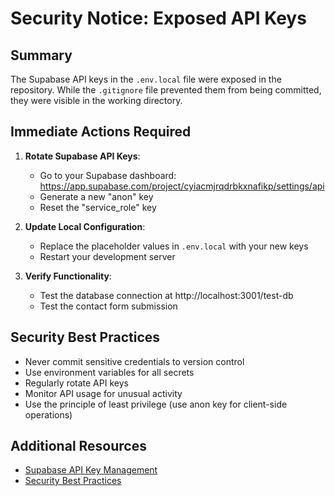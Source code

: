 # Security Notice: Exposed API Keys

## Summary
The Supabase API keys in the `.env.local` file were exposed in the repository. While the `.gitignore` file prevented them from being committed, they were visible in the working directory.

## Immediate Actions Required

1. **Rotate Supabase API Keys**:
   - Go to your Supabase dashboard: https://app.supabase.com/project/cyiacmjrqdrbkxnafikp/settings/api
   - Generate a new "anon" key
   - Reset the "service_role" key

2. **Update Local Configuration**:
   - Replace the placeholder values in `.env.local` with your new keys
   - Restart your development server

3. **Verify Functionality**:
   - Test the database connection at http://localhost:3001/test-db
   - Test the contact form submission

## Security Best Practices

- Never commit sensitive credentials to version control
- Use environment variables for all secrets
- Regularly rotate API keys
- Monitor API usage for unusual activity
- Use the principle of least privilege (use anon key for client-side operations)

## Additional Resources

- [Supabase API Key Management](https://supabase.com/docs/guides/platform/api-keys)
- [Security Best Practices](https://supabase.com/docs/guides/platform/security)